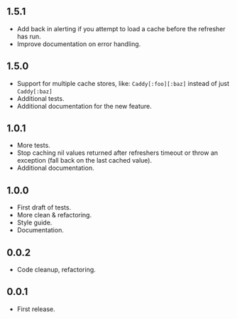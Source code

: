 ## 1.5.1

- Add back in alerting if you attempt to load a cache before the refresher has run.
- Improve documentation on error handling.

## 1.5.0

- Support for multiple cache stores, like: `Caddy[:foo][:baz]` instead of just `Caddy[:baz]`
- Additional tests.
- Additional documentation for the new feature.

## 1.0.1

- More tests.
- Stop caching nil values returned after refreshers timeout or throw an exception (fall back on the last cached value).
- Additional documentation.

## 1.0.0

- First draft of tests.
- More clean & refactoring.
- Style guide.
- Documentation.

## 0.0.2

- Code cleanup, refactoring.

## 0.0.1

- First release.
